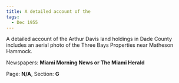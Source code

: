 ```yaml
---  
title: A detailed account of the  
tags:  
  - Dec 1955  
---  
```

  
A detailed account of the Arthur Davis land holdings in Dade County includes an aerial photo of the Three Bays Properties near Matheson Hammock.  
  
Newspapers: **Miami Morning News or The Miami Herald**  
  
Page: **N/A**, Section: **G** 

